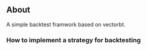 ## About

A simple backtest framwork based on vectorbt.


### How to implement a strategy for backtesting



